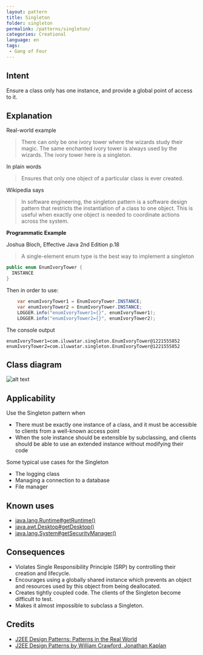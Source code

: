 ```yaml
---
layout: pattern
title: Singleton
folder: singleton
permalink: /patterns/singleton/
categories: Creational
language: en
tags:
 - Gang of Four
---
```


## Intent

Ensure a class only has one instance, and provide a global point of access to it.

## Explanation

Real-world example

> There can only be one ivory tower where the wizards study their magic. The same enchanted ivory 
> tower is always used by the wizards. The ivory tower here is a singleton.

In plain words

> Ensures that only one object of a particular class is ever created.

Wikipedia says

> In software engineering, the singleton pattern is a software design pattern that restricts the 
> instantiation of a class to one object. This is useful when exactly one object is needed to 
> coordinate actions across the system.

**Programmatic Example**

Joshua Bloch, Effective Java 2nd Edition p.18

> A single-element enum type is the best way to implement a singleton

```java
public enum EnumIvoryTower {
  INSTANCE
}
```

Then in order to use:

```java
    var enumIvoryTower1 = EnumIvoryTower.INSTANCE;
    var enumIvoryTower2 = EnumIvoryTower.INSTANCE;
    LOGGER.info("enumIvoryTower1={}", enumIvoryTower1);
    LOGGER.info("enumIvoryTower2={}", enumIvoryTower2);
```

The console output

```
enumIvoryTower1=com.iluwatar.singleton.EnumIvoryTower@1221555852
enumIvoryTower2=com.iluwatar.singleton.EnumIvoryTower@1221555852
```

## Class diagram

![alt text](./etc/singleton.urm.png "Singleton pattern class diagram")

## Applicability

Use the Singleton pattern when

* There must be exactly one instance of a class, and it must be accessible to clients from a well-known access point
* When the sole instance should be extensible by subclassing, and clients should be able to use an extended instance without modifying their code

Some typical use cases for the Singleton

* The logging class
* Managing a connection to a database
* File manager

## Known uses

* [java.lang.Runtime#getRuntime()](http://docs.oracle.com/javase/8/docs/api/java/lang/Runtime.html#getRuntime%28%29)
* [java.awt.Desktop#getDesktop()](http://docs.oracle.com/javase/8/docs/api/java/awt/Desktop.html#getDesktop--)
* [java.lang.System#getSecurityManager()](http://docs.oracle.com/javase/8/docs/api/java/lang/System.html#getSecurityManager--)


## Consequences

* Violates Single Responsibility Principle (SRP) by controlling their creation and lifecycle.
* Encourages using a globally shared instance which prevents an object and resources used by this object from being deallocated.     
* Creates tightly coupled code. The clients of the Singleton become difficult to test.
* Makes it almost impossible to subclass a Singleton.

## Credits

* [J2EE Design Patterns: Patterns in the Real World](http://ommolketab.ir/aaf-lib/axkwht7wxrhvgs2aqkxse8hihyu9zv.pdf)
* [J2EE Design Patterns by William Crawford, Jonathan Kaplan](https://www.oreilly.com/library/view/j2ee-design-patterns/0596004273/re24.html)